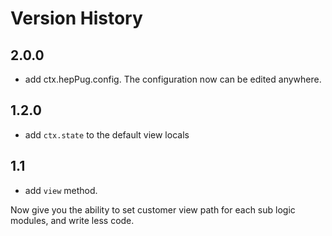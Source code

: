 # Version History

## 2.0.0

- add ctx.hepPug.config. The configuration now can be edited anywhere.

## 1.2.0

- add `ctx.state` to the default view locals

## 1.1

- add `view` method.
 
 Now give you the ability to set customer view path for each sub logic modules, and write less code.
